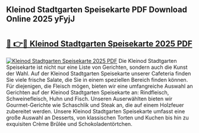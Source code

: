 ## Kleinod Stadtgarten Speisekarte PDF Download Online 2025 yFyjJ

# <h2><a href="http://gc7wdv.nevu.top/?p=Kleinod+Stadtgarten+Speisekarte">🔗 👉🔴 Kleinod Stadtgarten Speisekarte 2025 PDF</a></h2>

[![Kleinod Stadtgarten Speisekarte 2025 PDF](https://i.imgur.com/dBaPXMq.png)](http://gc7wdv.nevu.top/?p=Kleinod+Stadtgarten+Speisekarte)
Die Kleinod Stadtgarten Speisekarte ist nicht nur eine Liste von Gerichten, sondern auch die Kunst der Wahl. Auf der Kleinod Stadtgarten Speisekarte unserer Cafeteria finden Sie viele frische Salate, die Sie in einem speziellen Bereich finden können. Für diejenigen, die Fleisch mögen, bieten wir eine umfangreiche Auswahl an Gerichten auf der Kleinod Stadtgarten Speisekarte an: Rindfleisch, Schweinefleisch, Huhn und Fisch. Unseren Auserwählten bieten wir Gourmet-Gerichte wie Schaschlik und Steak an, die auf einem Holzfeuer zubereitet werden. Unsere Kleinod Stadtgarten Speisekarte umfasst eine große Auswahl an Desserts, von klassischen Torten und Kuchen bis hin zu exquisiten Crème Brûlée und Schokoladentörtchen.
